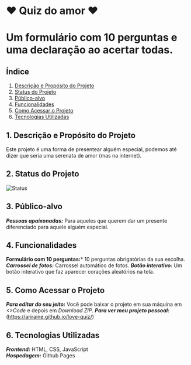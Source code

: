 # ❤️ Quiz do amor ❤️
# Um formulário com 10 perguntas e uma declaração ao acertar todas.

## Índice
1. [Descrição e Propósito do Projeto](#descrição-e-propósito-do-projeto)
2. [Status do Projeto](#status-do-projeto)
3. [Público-alvo](#público-alvo)
4. [Funcionalidades](#funcionalidades)
5. [Como Acessar o Projeto](#como-acessar-o-projeto)
6. [Tecnologias Utilizadas](#tecnologias-utilizadas)

## 1. Descrição e Propósito do Projeto
Este projeto é uma forma de presentear alguém especial, podemos até dizer que seria uma serenata de amor (mas na internet).

## 2. Status do Projeto
![Status](https://img.shields.io/badge/STATUS-em_desenvolvimento-blue)

## 3. Público-alvo
  ***Pessoas apaixonadas:*** Para aqueles que querem dar um presente diferenciado para aquele alguém especial.
 
## 4. Funcionalidades
  **Formulário com 10 perguntas:*** 10 perguntas obrigatórias da sua escolha.
  ***Carrossel de fotos:*** Carrossel automático de fotos.
  ***Botão interativo:*** Um botão interativo que faz aparecer corações aleatórios na tela.

## 5. Como Acessar o Projeto
  ***Para editar do seu jeito:*** Você pode baixar o projeto em sua máquina em *<>Code* e depois em *Download ZIP*.
  ***Para ver meu projeto pessoal:*** (https://ariraine.github.io/love-quiz/)


## 6. Tecnologias Utilizadas
  ***Frontend:*** HTML, CSS, JavaScript  
  ***Hospedagem:*** Github Pages
